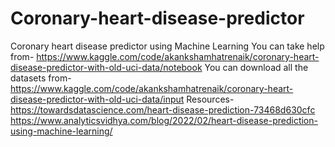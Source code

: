 # Coronary-heart-disease-predictor
Coronary heart disease predictor using Machine Learning
You can take help from-
https://www.kaggle.com/code/akankshamhatrenaik/coronary-heart-disease-predictor-with-old-uci-data/notebook
You can download all the datasets from-
https://www.kaggle.com/code/akankshamhatrenaik/coronary-heart-disease-predictor-with-old-uci-data/input
Resources-
https://towardsdatascience.com/heart-disease-prediction-73468d630cfc
https://www.analyticsvidhya.com/blog/2022/02/heart-disease-prediction-using-machine-learning/
